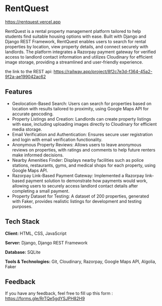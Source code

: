 
# RentQuest

 https://rentquest.vercel.app

RentQuest is a rental property management platform tailored to help students find suitable housing options with ease. Built with Django and Django REST Framework, RentQuest enables users to search for rental properties by location, view property details, and connect securely with landlords. The platform integrates a Razorpay payment gateway for verified access to landlord contact information and utilizes Cloudinary for efficient image storage, providing a streamlined and user-friendly experience.

the link to the REST api: https://railway.app/project/8f2c7e3d-f364-45a2-9f2a-ae199042ac62




## Features

- Geolocation-Based Search: Users can search for properties based on location with results tailored to proximity, using Google Maps API for accurate geocoding.
- Property Listings and Creation: Landlords can create property listings with ease, including uploading images directly to Cloudinary for efficient media storage.
- Email Verification and Authentication: Ensures secure user registration and login with email verification functionality.
- Anonymous Property Reviews: Allows users to leave anonymous reviews on properties, with ratings and comments to help future renters make informed decisions.
- Nearby Amenities Finder: Displays nearby facilities such as police stations, restaurants, gyms, and medical shops for each property, using Google Maps API.
- Razorpay Link-Based Payment Gateway: Implemented a Razorpay link-based payment solution to demonstrate how payments would work, allowing users to securely access landlord contact details after completing a small payment.
- Property Dataset for Testing: A dataset of 200 properties, generated with Faker, provides realistic listings for development and testing purposes.


## Tech Stack

**Client:** HTML, CSS, JavaScript

**Server:** Django, Django REST Framework

**Database:** SQLite

**Tools & Technologies:** Git, Cloudinary, Razorpay, Google Maps API, Algolia, Faker


## Feedback

If you have any feedback, feel free to fill up this form : https://forms.gle/RrTQe5gdYSJPH82H9

